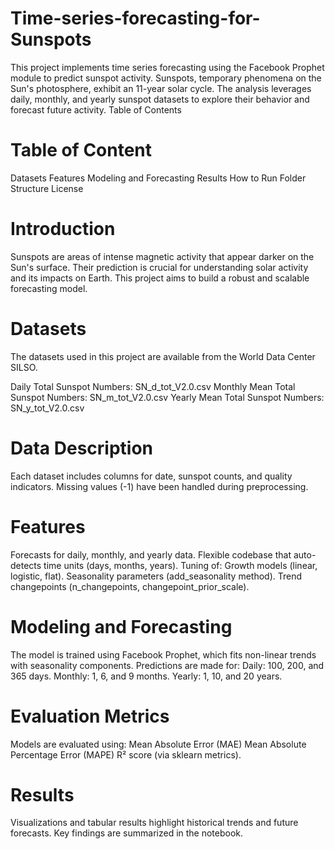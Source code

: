 # Time-series-forecasting-for-Sunspots
This project implements time series forecasting using the Facebook Prophet module to predict sunspot activity. Sunspots, temporary phenomena on the Sun's photosphere, exhibit an 11-year solar cycle. The analysis leverages daily, monthly, and yearly sunspot datasets to explore their behavior and forecast future activity.
Table of Contents

# Table of Content
Datasets
Features
Modeling and Forecasting
Results
How to Run
Folder Structure
License

# Introduction
Sunspots are areas of intense magnetic activity that appear darker on the Sun's surface. Their prediction is crucial for understanding solar activity and its impacts on Earth. This project aims to build a robust and scalable forecasting model.

# Datasets
The datasets used in this project are available from the World Data Center SILSO.

Daily Total Sunspot Numbers: SN_d_tot_V2.0.csv
Monthly Mean Total Sunspot Numbers: SN_m_tot_V2.0.csv
Yearly Mean Total Sunspot Numbers: SN_y_tot_V2.0.csv

# Data Description
Each dataset includes columns for date, sunspot counts, and quality indicators.
Missing values (-1) have been handled during preprocessing.

# Features
Forecasts for daily, monthly, and yearly data.
Flexible codebase that auto-detects time units (days, months, years).
Tuning of:
    Growth models (linear, logistic, flat).
    Seasonality parameters (add_seasonality method).
    Trend changepoints (n_changepoints, changepoint_prior_scale).

# Modeling and Forecasting
The model is trained using Facebook Prophet, which fits non-linear trends with seasonality components. Predictions are made for:
Daily: 100, 200, and 365 days.
Monthly: 1, 6, and 9 months.
Yearly: 1, 10, and 20 years.

# Evaluation Metrics
Models are evaluated using:
Mean Absolute Error (MAE)
Mean Absolute Percentage Error (MAPE)
R² score (via sklearn metrics).

# Results
Visualizations and tabular results highlight historical trends and future forecasts. Key findings are summarized in the notebook.
